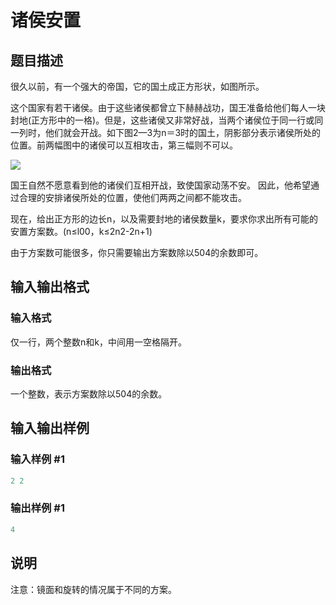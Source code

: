 # 诸侯安置

## 题目描述

很久以前，有一个强大的帝国，它的国土成正方形状，如图所示。

这个国家有若干诸侯。由于这些诸侯都曾立下赫赫战功，国王准备给他们每人一块封地(正方形中的一格)。但是，这些诸侯又非常好战，当两个诸侯位于同一行或同一列时，他们就会开战。如下图2—3为n＝3时的国土，阴影部分表示诸侯所处的位置。前两幅图中的诸侯可以互相攻击，第三幅则不可以。

![](https://cdn.luogu.com.cn/upload/pic/74.png)

国王自然不愿意看到他的诸侯们互相开战，致使国家动荡不安。 因此，他希望通过合理的安排诸侯所处的位置，使他们两两之间都不能攻击。

现在，给出正方形的边长n，以及需要封地的诸侯数量k，要求你求出所有可能的安置方案数。(n≤l00，k≤2n2-2n+1)

由于方案数可能很多，你只需要输出方案数除以504的余数即可。

## 输入输出格式

### 输入格式

仅一行，两个整数n和k，中间用一空格隔开。

### 输出格式

一个整数，表示方案数除以504的余数。

## 输入输出样例

### 输入样例 #1

```cpp
2 2

```
### 输出样例 #1

```cpp
4
```


## 说明

注意：镜面和旋转的情况属于不同的方案。


